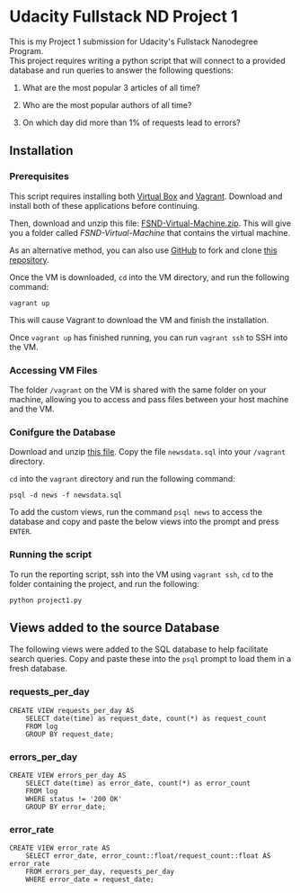 # Udacity Fullstack ND Project 1

This is my Project 1 submission for Udacity's Fullstack Nanodegree Program.  
This project requires writing a python script that will connect to a provided
database and run queries to answer the following questions:

1) What are the most popular 3 articles of all time?

2) Who are the most popular authors of all time?

3) On which day did more than 1% of requests lead to errors?

## Installation
### Prerequisites
This script requires installing both [Virtual Box](https://www.virtualbox.org "Virtual Box")
and [Vagrant](https://www.vagrantup.com "Vagrant").  Download and install both of these
applications before continuing.  

Then, download and unzip this file: [FSND-Virtual-Machine.zip](https://s3.amazonaws.com/video.udacity-data.com/topher/2018/April/5acfbfa3_fsnd-virtual-machine/fsnd-virtual-machine.zip "FSND-Virtual-Machine.zip").  This will give you a folder called
*FSND-Virtual-Machine* that contains the virtual machine.

As an alternative method, you can also use [GitHub](https://www.github.com "GitHub") to
fork and clone [this repository](https://github.com/udacity/fullstack-nanodegree-vm "This Repository").

Once the VM is downloaded, `cd` into the VM directory, and run the following
command:
```
vagrant up
```
This will cause Vagrant to download the VM and finish the installation.

Once  `vagrant up` has finished running, you can run `vagrant ssh` to SSH into
the VM.

### Accessing VM Files
The folder `/vagrant` on the VM is shared with the same folder on your machine,
allowing you to access and pass files between your host machine and the VM.

### Conifgure the Database
Download and unzip [this file](https://d17h27t6h515a5.cloudfront.net/topher/2016/August/57b5f748_newsdata/newsdata.zip "This file").
Copy the file `newsdata.sql` into your `/vagrant` directory.

`cd` into the `vagrant` directory and run the following command:
```
psql -d news -f newsdata.sql
```

To add the custom views, run the command `psql news` to access the database and
copy and paste the below views into the prompt and press `ENTER`.

### Running the script
To run the reporting script, ssh into the VM using `vagrant ssh`, `cd` to the
folder containing the project, and run the following:
```
python project1.py
```

## Views added to the source Database
The following views were added to the SQL database to help facilitate
search queries.  Copy and paste these into the `psql` prompt to load them in
a fresh database.

### requests_per_day
```
CREATE VIEW requests_per_day AS
    SELECT date(time) as request_date, count(*) as request_count
    FROM log
    GROUP BY request_date;
```
### errors_per_day
```
CREATE VIEW errors_per_day AS
    SELECT date(time) as error_date, count(*) as error_count
    FROM log
    WHERE status != '200 OK'
    GROUP BY error_date;
```
### error_rate
```
CREATE VIEW error_rate AS
    SELECT error_date, error_count::float/request_count::float AS error_rate
    FROM errors_per_day, requests_per_day
    WHERE error_date = request_date;
```
